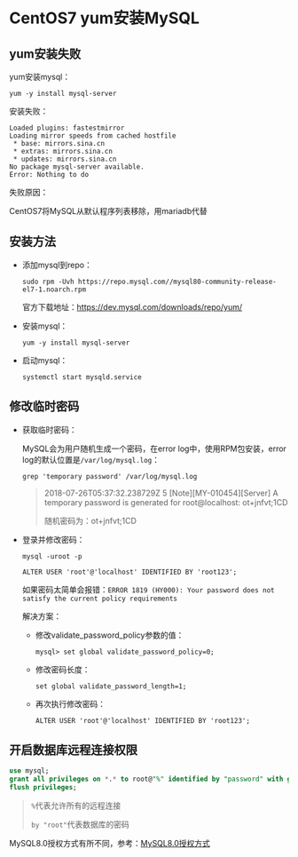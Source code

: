 # CentOS7 yum安装MySQL

## yum安装失败

yum安装mysql：

```
yum -y install mysql-server
```

安装失败：

```
Loaded plugins: fastestmirror
Loading mirror speeds from cached hostfile
 * base: mirrors.sina.cn
 * extras: mirrors.sina.cn
 * updates: mirrors.sina.cn
No package mysql-server available.
Error: Nothing to do
```

失败原因：

CentOS7将MySQL从默认程序列表移除，用mariadb代替

## 安装方法

- 添加mysql到repo：

  ```
  sudo rpm -Uvh https://repo.mysql.com//mysql80-community-release-el7-1.noarch.rpm
  ```

  官方下载地址：https://dev.mysql.com/downloads/repo/yum/

- 安装mysql：

  ```
  yum -y install mysql-server
  ```

- 启动mysql：

  ```
  systemctl start mysqld.service
  ```

## 修改临时密码

- 获取临时密码：

  MySQL会为用户随机生成一个密码，在error log中，使用RPM包安装，error log的默认位置是`/var/log/mysql.log`：

  ```
  grep 'temporary password' /var/log/mysql.log
  ```

  > 2018-07-26T05:37:32.238729Z 5 \[Note]\[MY-010454][Server] A temporary password is generated for root@localhost: ot+jnfvt;1CD
  >
  > 随机密码为：ot+jnfvt;1CD

- 登录并修改密码：

  ```
  mysql -uroot -p
  
  ALTER USER 'root'@'localhost' IDENTIFIED BY 'root123';
  ```

  如果密码太简单会报错：`ERROR 1819 (HY000): Your password does not satisfy the current policy requirements`

  解决方案：

  - 修改validate_password_policy参数的值：

    ```
    mysql> set global validate_password_policy=0;
    ```

  - 修改密码长度：

    ```
    set global validate_password_length=1;
    ```

  - 再次执行修改密码：

    ```
    ALTER USER 'root'@'localhost' IDENTIFIED BY 'root123';
    ```

## 开启数据库远程连接权限

```sql
use mysql;
grant all privileges on *.* to root@"%" identified by "password" with grant option;
flush privileges;
```

> `%`代表允许所有的远程连接
>
> `by "root"`代表数据库的密码

MySQL8.0授权方式有所不同，参考：[MySQL8.0授权方式](/Database/MySQL/MySQL8.0.md)